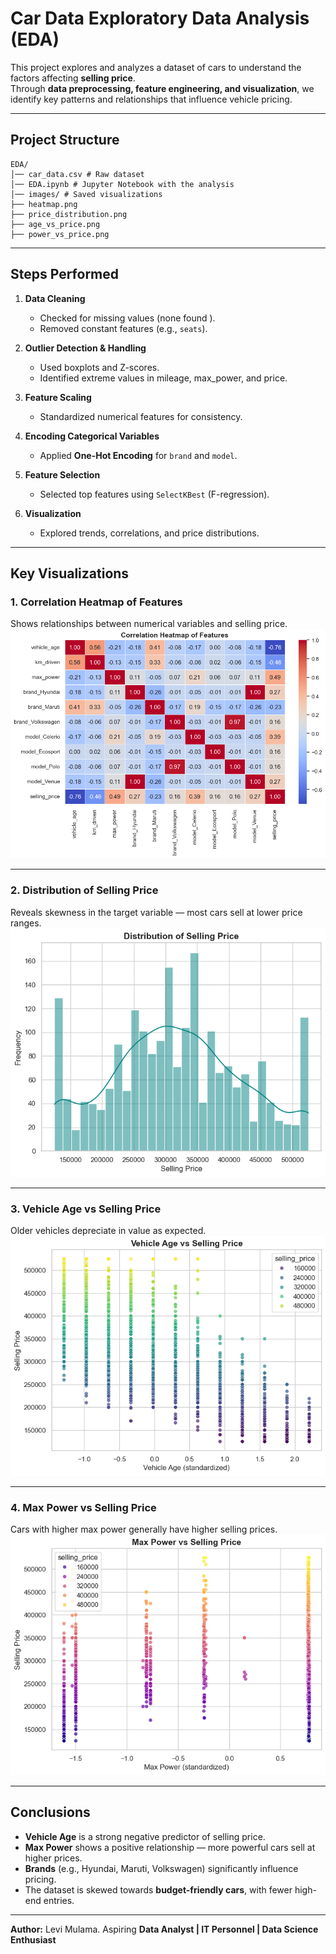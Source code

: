 #  Car Data Exploratory Data Analysis (EDA)

This project explores and analyzes a dataset of cars to understand the factors affecting **selling price**.  
Through **data preprocessing, feature engineering, and visualization**, we identify key patterns and relationships that influence vehicle pricing.

---

##  Project Structure

```
EDA/
│── car_data.csv # Raw dataset
│── EDA.ipynb # Jupyter Notebook with the analysis
│── images/ # Saved visualizations
├── heatmap.png
├── price_distribution.png
├── age_vs_price.png
├── power_vs_price.png
```

---

## Steps Performed

1. **Data Cleaning**
   - Checked for missing values (none found ).
   - Removed constant features (e.g., `seats`).

2. **Outlier Detection & Handling**
   - Used boxplots and Z-scores.
   - Identified extreme values in mileage, max_power, and price.

3. **Feature Scaling**
   - Standardized numerical features for consistency.

4. **Encoding Categorical Variables**
   - Applied **One-Hot Encoding** for `brand` and `model`.

5. **Feature Selection**
   - Selected top features using `SelectKBest` (F-regression).

6. **Visualization**
   - Explored trends, correlations, and price distributions.

---

##  Key Visualizations

### 1. Correlation Heatmap of Features  
Shows relationships between numerical variables and selling price.  
![Correlation Heatmap](images/heatmap.png)

---

### 2. Distribution of Selling Price  
Reveals skewness in the target variable — most cars sell at lower price ranges.  
![Selling Price Distribution](images/price_distribution.png)

---

### 3. Vehicle Age vs Selling Price  
Older vehicles depreciate in value as expected.  
![Vehicle Age vs Selling Price](images/age_vs_price.png)

---

### 4. Max Power vs Selling Price  
Cars with higher max power generally have higher selling prices.  
![Max Power vs Selling Price](images/power_vs_price.png)

---

## Conclusions

- **Vehicle Age** is a strong negative predictor of selling price.  
- **Max Power** shows a positive relationship — more powerful cars sell at higher prices.  
- **Brands** (e.g., Hyundai, Maruti, Volkswagen) significantly influence pricing.  
- The dataset is skewed towards **budget-friendly cars**, with fewer high-end entries.  

---

**Author:**  Levi Mulama.
Aspiring **Data Analyst | IT Personnel | Data Science Enthusiast**